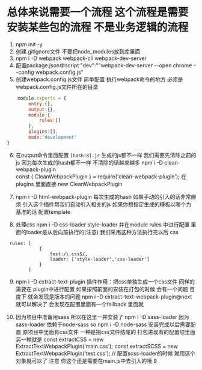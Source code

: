 # 总体来说需要一个流程 这个流程是需要安装某些包的流程 不是业务逻辑的流程

1. npm init -y
2. 创建.gitignore文件 不要把node_modules放到库里面
3. npm i -D webpack webpack-cli webpack-dev-server
4. 配置package.json中script  "dev":""webpack-dev-server --open chrome --config webpack.config.js"
5. 创建webpack.config.js文件 简单配置  执行webpack命令的地方 必须是webpack.config.js文件所在的目录
```javascript
    module.exports = {
        entry:{},
        output:{},
        module:{
            rules:[]    
        },
        plugins:[],
        mode:'development'      
}   
```
6. 在output命令里面配置 `[hash:8].js` 生成的js都不一样 我们需要先清除之前的js 因为每次生成的hash都不一样 不清除的话越来越多
npm i -D clean-webpack-plugin   
const { CleanWebpackPlugin } =  require('clean-webpack-plugin');
在plugins 里面直接 new CleanWebpackPlugin

7. npm i -D html-webpack-plugin  每次生成的hash 如果手动的引入的话非常麻烦 引入这个插件帮我们自动引入相关的js
如果你想指定生成的模板以哪个为基准的话  配置template

8. 处理css  npm i -D css-loader style-loader  并在module rules 中进行配置  里面的loader是从后向前执行的(注意)
我们采用这种方法执行完以后 css
```
 rules: [
            {
                test:/\.css$/,
                loader: ['style-loader','css-loader']
            }
        ]
```
9. npm i -D extract-text-plugin   插件作用：把css单独生成一个css文件  同样的需要在 plugin中进行配置  如果按照前面的安装在打包的时候
会有一个问题 百度下 就会发现是版本的问题  npm i  -D extract-text-webpack-plugin@next 就可以解决了 
会发现在配置里面有一个fallback 里面就

10. 因为项目中准备用sass 所以在这里一并安装了 
npm i -D sass-loader    因为sass-loader 依赖于node-sass  so   npm i -D node-sass 
安装完成以后需要配置 原项目中里面有css文件 一种是把css文件结尾的 打包进现有的配置项里面   
另一种就是
const extractCSS = new ExtractTextWebpackPlugin('main.css');
const extractSCSS = new ExtractTextWebpackPlugin('test.css'); // 配置scss-loader的时候 就用这个对象就可以了
注意 你这个还是需要在main.js中去引入的哦 9